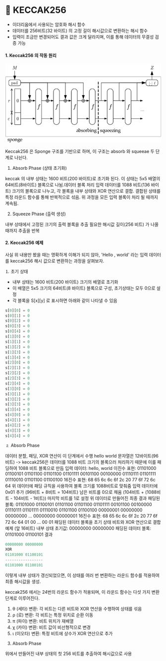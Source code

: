 # 🔐 KECCAK256

* 이더리움에서 사용되는 암호화 해시 함수
* 데이터를 256비트(32 바이트) 의 고정 길이 해시값으로 변환하는 해시 함수
* 입력이 조금만 변경되어도 결과 값은 크게 달라지며, 이를 통해 데이터의 무결성 검증 가능


#### 1. Keccak256 의 작동 원리

![keccak256](img/blog/keccak256.png)

Keccak256 은 Sponge 구조를 기반으로 하며, 이 구조는 absorb 와 squeeae 두 단계로 나뉜다.

1. Absorb Phase (상태 초기화)

keccak 의 내부 상태는 1600 비트(200 바이트)로 초기화 된다. 이 상태는 5x5 배열의 64비트(8바이트) 블록으로 나뉨.데이터 블록 처리
입력 데이터를 1088 비트(136 바이트) 크기의 블록으로 나누고, 각 블록을 내부 상태와 XOR 연산으로 결합.
결합된 상태를 특정 라운드 함수를 통해 반복적으로 섞음.
위 과정을 모든 입력 블록이 처리 될 때까지 계속됨.

2. Squeeze Phase (출력 생성)

내부 상태에서 고정된 크기의 출력 블록을 추출
필요한 해시값 길이(256 비트) 가 나올 때까지 추출을 반복

#### 2. Keccak256 예제
사실 위 내용만 봤을 때는 명확하게 이해가 되지 않아, 'Hello , world' 라는 입력 데이터를 keccak256 해시 값으로 변환하는 과정을 살펴보자.

⒈ 초기 상태

* 내부 상태는 1600 비트(200 바이트) 크기의 배열로 초기화
* 이 배열은 5x5 크기의 64비트(8 바이트) 블록으로 구성, 초기상태는 모두 0으로 설정
* 각 블록을 S[x][y] 로 표시하면 아래와 같이 나타낼 수 있음

```javascript
s[0][0] = 0
s[0][1] = 0
s[0][2] = 0
s[0][3] = 0
s[0][4] = 0
s[1][0] = 0
s[1][1] = 0
s[1][2] = 0
s[1][3] = 0
s[1][4] = 0
s[2][0] = 0
s[2][1] = 0
s[2][2] = 0
s[2][3] = 0
s[2][4] = 0
s[3][0] = 0
s[3][1] = 0
s[3][2] = 0
s[3][3] = 0
s[3][4] = 0
s[4][0] = 0
s[4][1] = 0
s[4][2] = 0
s[4][3] = 0
s[4][4] = 0
```

⒉ Absorb Phase

데이터 분할, 패딩, XOR 연산이 이 단계에서 수행
hello world 문자열은 12바이트(96 비트) -> keccak256은 데이터를 1088 비트 크기의 블록으러 처리하기 때문에 이를 패딩하여 1088 비트 블록으로 만듬
입력 데이터: hello, world
이진수 표현: 01101000 01100101 01101100 01101100 01101111 00101100 00100000 01110111 01101111 01110010 01101100 01100100
16진수 표현: 68 65 6c 6c 6f 2c 20 77 6f 72 6c 64
위 데이터에 패딩 규칙을 사용하여 블록 크기를 1088비트로 맞춰줌
입력 데이터에 0x01 추가 (96비트 + 8비트 = 104비트)
남은 비트를 0으로 채움 (104비트 + (1088비트 - 104비트 - 1비트))
마지막 비트를 1로 설정
위 데이터로 만들어진 최종 결과
패딩된 블록: 01101000 01100101 01101100 01101100 01101111 00101100 00100000 01110111 01101111 01110010 01101100 01100100 00000001 00000000 00000000 ... 00000000 00000001
16진수 표현: 68 65 6c 6c 6f 2c 20 77 6f 72 6c 64 01 00 ... 00 01
패딩된 데이터 블록을 초기 상태 비트와 XOR 연산으로 결합 
예제 (앞 16비트)
내부 상태 초기값: 00000000 00000000
패딩된 데이터 블록: 01101000 01100101
결과

```javascript
00000000 00000000
XOR
01101000 01100101
-----------------
01101000 01100101
```

이렇게 내부 상태가 갱신되었으면, 이 상태를 여러 번 변환하는 라운드 함수를 적용하여 최종 해시값을 생성.

keccak256 에서는 24번의 라운드 함수가 적용되며, 이 라운드 함수는 다섯 가지 변환 단계로 이루어진다.
1) θ (세타) 변환: 각 비트는 다른 비트와 XOR 연산을 수행하여 상태를 섞음
2) ρ (로) 변환: 각 비트는 특정 위치로 순환 이동
3) π (파이) 변환: 비트 위치가 재배열
4) χ (카이) 변환: 비트 값이 비선형적으로 변경
4) ι (이오타) 변환: 특정 비트에 상수가 XOR 연산으로 추가


3. Absorb Phase

위에서 만들어진 내부 상태의 첫 256 비트를 추출하여 해시값으로 사용